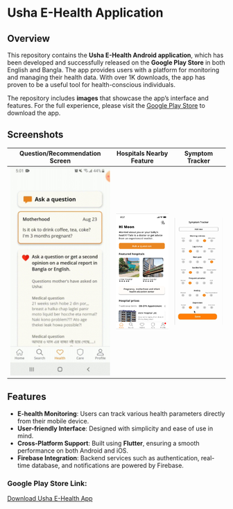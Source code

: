 # Usha E-Health Application

## Overview
This repository contains the **Usha E-Health Android application**, which has been developed and successfully released on the **Google Play Store** in both English and Bangla. The app provides users with a platform for monitoring and managing their health data. With over 1K downloads, the app has proven to be a useful tool for health-conscious individuals.

The repository includes **images** that showcase the app’s interface and features. For the full experience, please visit the [Google Play Store](https://play.google.com/store/apps/details?id=com.usha.health) to download the app.

## Screenshots

| Question/Recommendation Screen           | Hospitals Nearby Feature       | Symptom Tracker  |
|-----------------------|----------------------|-----------------------|
| ![Question/Recommendation Screen](https://github.com/afnancrystal/E-Health-App/blob/main/questions.jpg) | ![Hospitals Nearby Feature](https://github.com/afnancrystal/E-Health-App/blob/main/hospital.png) | ![Symptom Tracker](https://github.com/afnancrystal/E-Health-App/blob/main/symptom%20tracker.jpg) |

## Features
- **E-health Monitoring**: Users can track various health parameters directly from their mobile device.
- **User-friendly Interface**: Designed with simplicity and ease of use in mind.
- **Cross-Platform Support**: Built using **Flutter**, ensuring a smooth performance on both Android and iOS.
- **Firebase Integration**: Backend services such as authentication, real-time database, and notifications are powered by Firebase.

### Google Play Store Link:
[Download Usha E-Health App](https://play.google.com/store/apps/details?id=com.usha.usha&hl=en_US&gl=US&pli=1)
